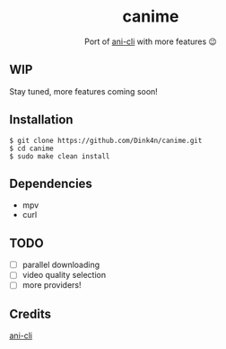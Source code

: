 <div align="center">
  <h1> canime </h1>
  <p> Port of <a href="https://github.com/pystardust/ani-cli">ani-cli</a> with more features 😉</p>
 </div>

## WIP
Stay tuned, more features coming soon!

## Installation
```Console
$ git clone https://github.com/Dink4n/canime.git
$ cd canime
$ sudo make clean install

```

## Dependencies
* mpv
* curl

## TODO
- [ ] parallel downloading
- [ ] video quality selection
- [ ] more providers!

## Credits
[ani-cli](https://github.com/pystardust/ani-cli)
